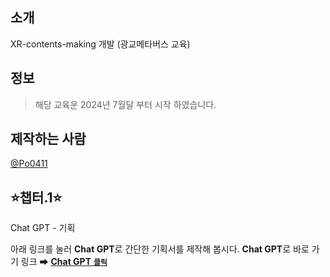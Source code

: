 ## 소개
XR-contents-making 개발 (광교메타버스 교육)

## 정보
> 해당 교육운 2024년 7월달 부터 시작 하였습니다.

## 제작하는 사람
[@Po0411](https://github.com/Po0411)

## ⭐챕터.1⭐
Chat GPT - 기획

아래 링크를 눌러 **Chat GPT**로 간단한 기획서를 제작해 봅시다.
**Chat GPT**로 바로 가기 링크 ➡ [**Chat GPT** <code>**클릭**</code>](https://chatgpt.com/)

